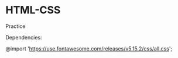 # HTML-CSS

Practice 

Dependencies:

@import 'https://use.fontawesome.com/releases/v5.15.2/css/all.css';